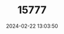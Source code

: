 ---
title: "15777"
category: "Oxygastra curtisii"
draft: false
date: 2024-02-22 13:03:50
languages:
  Dutch; Flemish: ["Bronslibel"]
  French: ["Cordulie à Corps Fin"]
  Galician: ["Esmeralda de Curtis"]
  Spanish; Castilian: ["Esmeralda Oxígastra"]
  Catalan; Valencian: ["Esparver d'aigua"]
  German: ["Gekielte Smaragdlibelle"]
  Portuguese: ["Libélula esmeralda"]
  Italian: ["Smeralda di fiume"]
  English: ["Orange-spotted Emerald"]
---
